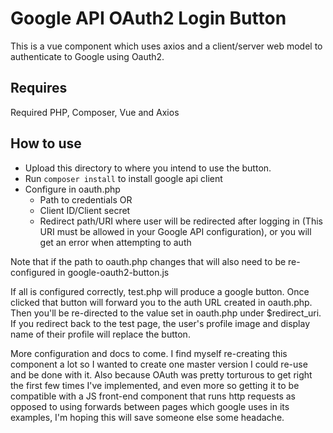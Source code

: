 # Google API OAuth2 Login Button
This is a vue component which uses axios and a client/server web model to authenticate to Google using Oauth2.

## Requires
Required PHP, Composer, Vue and Axios

## How to use
* Upload this directory to where you intend to use the button.
* Run `composer install` to install google api client
* Configure in oauth.php
  * Path to credentials OR
  * Client ID/Client secret
  * Redirect path/URI where user will be redirected after logging in (This URI must be allowed in your Google API configuration), or you will get an error when attempting to auth

Note that if the path to oauth.php changes that will also need to be re-configured in google-oauth2-button.js

If all is configured correctly, test.php will produce a google button.
Once clicked that button will forward you to the auth URL created in oauth.php.
Then you'll be re-directed to the value set in oauth.php under $redirect_uri.
If you redirect back to the test page, the user's profile image and display name of their profile will replace the button.

More configuration and docs to come.  I find myself re-creating this component a lot so I wanted to create one master version I could
re-use and be done with it.  Also because OAuth was pretty torturous to get right the first few times I've implemented, and even more so
getting it to be compatible with a JS front-end component that runs http requests as opposed to using forwards between pages which google uses in its examples,
I'm hoping this will save someone else some headache.